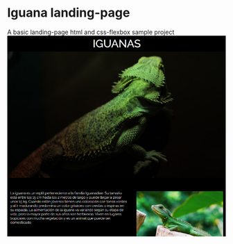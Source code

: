 # Iguana landing-page
A basic landing-page html and css-flexbox sample project
<img src="assets/imgs/readme_sample1.png">